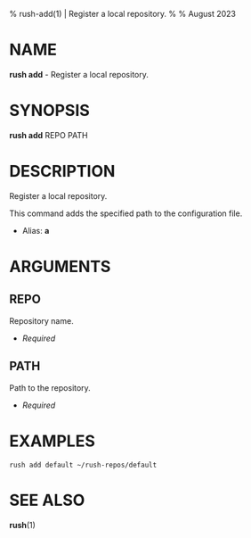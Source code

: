 % rush-add(1) | Register a local repository.
% 
% August 2023

NAME
==================================================

**rush add** - Register a local repository.

SYNOPSIS
==================================================

**rush add** REPO PATH

DESCRIPTION
==================================================

Register a local repository.

This command adds the specified path to the configuration file.

- Alias: **a**

ARGUMENTS
==================================================

REPO
--------------------------------------------------

Repository name.

- *Required*

PATH
--------------------------------------------------

Path to the repository.

- *Required*

EXAMPLES
==================================================

~~~
rush add default ~/rush-repos/default

~~~

SEE ALSO
==================================================

**rush**(1)



